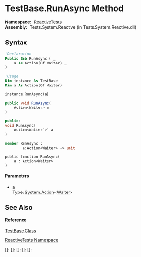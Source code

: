# TestBase.RunAsync Method

**Namespace:**  [ReactiveTests](ReactiveTests\ReactiveTests.md)  
**Assembly:**  Tests.System.Reactive (in Tests.System.Reactive.dll)

## Syntax

```vb
'Declaration
Public Sub RunAsync ( _
    a As Action(Of Waiter) _
)
```

```vb
'Usage
Dim instance As TestBase
Dim a As Action(Of Waiter)

instance.RunAsync(a)
```

```csharp
public void RunAsync(
    Action<Waiter> a
)
```

```c++
public:
void RunAsync(
    Action<Waiter^>^ a
)
```

```fsharp
member RunAsync : 
        a:Action<Waiter> -> unit 
```

```jscript
public function RunAsync(
    a : Action<Waiter>
)
```

#### Parameters

- a  
  Type: [System.Action](https://msdn.microsoft.com/en-us/library/018hxwa8)\<[Waiter](Waiter\Waiter.md)\>

## See Also

#### Reference

[TestBase Class](TestBase\TestBase.md)

[ReactiveTests Namespace](ReactiveTests\ReactiveTests.md)

[]: 
[]: 
[]: 
[]: 
[]: 
